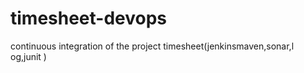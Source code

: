 # timesheet-devops

continuous integration of the project timesheet(jenkinsmaven,sonar,l og,junit  )
